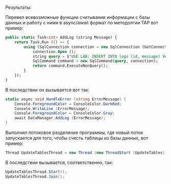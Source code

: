 Результаты:

Перевел всевозможные функции считывания информации с базы данных и работу с ними в async/await формат по методолгии TAP
вот пример:
```SQL
public static Task<int> AddLog (string Message) {
    return Task.Run (() => {
        using (SqlConnection connection = new SqlConnection (GetConnectionString ())) {
            connection.Open ();
            string query = $"USE LAB; INSERT INTO logs (id, message) VALUES ({Message.GetHashCode() + rnd.Next()}, '{Message.Replace("'", "''")}');";
            SqlCommand command = new SqlCommand(query, connection);
            return command.ExecuteNonQuery();
        }
    });
}
```
В последствии он вызывается вот так:
```C#
static async void HandleError (string ErrorMessage) {
    Console.ForegroundColor = ConsoleColor.DarkRed;
    Console.WriteLine (ErrorMessage);
    Console.ForegroundColor = ConsoleColor.Gray;
    await DataManager.AddLog (ErrorMessage);
}
```
Выполнил потоковое разделение программы, где новый поток запускается для того, чтобы счесть таблицы из базы данных, вот пример:
```C#
Thread UpdateTablesThread = new Thread (new ThreadStart (UpdateTables));
```
В последствии вызывается, соответственно, так:
```C#
UpdateTablesThread.Start();
UpdateTablesThread.Join();
```

